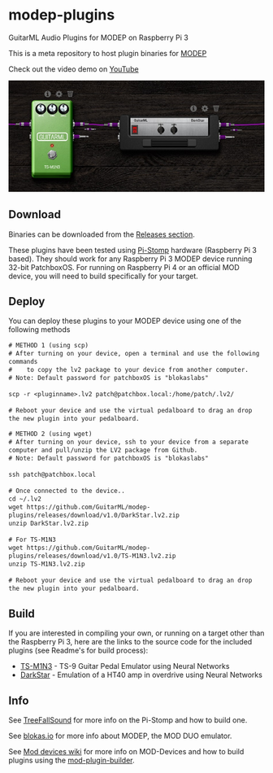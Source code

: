 # modep-plugins
GuitarML Audio Plugins for MODEP on Raspberry Pi 3 

This is a meta repository to host plugin binaries for [MODEP](https://github.com/BlokasLabs/modep)

Check out the video demo on [YouTube](https://youtu.be/WpU084i9w0Q)

![app](https://github.com/GuitarML/modep-plugins/blob/main/pedalboard.jpg)

## Download

Binaries can be downloaded from the [Releases section](https://github.com/GuitarML/modep-plugins/releases).

These plugins have been tested using [Pi-Stomp](https://github.com/TreeFallSound/pi-stomp) hardware (Raspberry Pi 3 based). They should work for any Raspberry Pi 3 MODEP device running 32-bit PatchboxOS. For running on Raspberry Pi 4 or an official MOD device, you will need to build specifically for your target.

## Deploy
You can deploy these plugins to your MODEP device using one of the following methods
```
# METHOD 1 (using scp)
# After turning on your device, open a terminal and use the following commands 
#    to copy the lv2 package to your device from another computer.
# Note: Default password for patchboxOS is "blokaslabs"

scp -r <pluginname>.lv2 patch@patchbox.local:/home/patch/.lv2/

# Reboot your device and use the virtual pedalboard to drag an drop the new plugin into your pedalboard.
```
```
# METHOD 2 (using wget)
# After turning on your device, ssh to your device from a separate computer and pull/unzip the LV2 package from Github.
# Note: Default password for patchboxOS is "blokaslabs"

ssh patch@patchbox.local

# Once connected to the device..
cd ~/.lv2
wget https://github.com/GuitarML/modep-plugins/releases/download/v1.0/DarkStar.lv2.zip
unzip DarkStar.lv2.zip

# For TS-M1N3
wget https://github.com/GuitarML/modep-plugins/releases/download/v1.0/TS-M1N3.lv2.zip
unzip TS-M1N3.lv2.zip

# Reboot your device and use the virtual pedalboard to drag an drop the new plugin into your pedalboard.
```

## Build
If you are interested in compiling your own, or running on a target other than the Raspberry Pi 3, here are the links to the source code for the included plugins (see Readme's for build process):

 - [TS-M1N3](https://github.com/GuitarML/TS-M1N3/tree/mod) - TS-9 Guitar Pedal Emulator using Neural Networks
 - [DarkStar](https://github.com/GuitarML/DarkStar) - Emulation of a HT40 amp in overdrive using Neural Networks

## Info
See [TreeFallSound](https://www.treefallsound.com/) for more info on the Pi-Stomp and how to build one.

See [blokas.io](https://blokas.io/modep/) for more info about MODEP, the MOD DUO emulator.

See [Mod devices wiki](https://wiki.moddevices.com/wiki/Main_Page) for more info on MOD-Devices and how to build plugins using the [mod-plugin-builder](https://github.com/moddevices/mod-plugin-builder).
